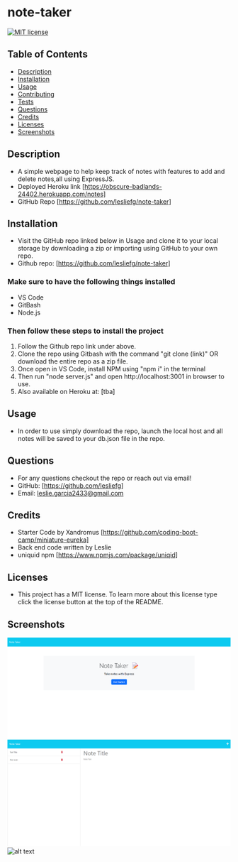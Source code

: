 # note-taker

[![MIT license](https://img.shields.io/badge/License-MIT-blue.svg)](https://lbesson.mit-license.org/)

## Table of Contents
* [Description](#description)
* [Installation](#installation)
* [Usage](#usage)
* [Contributing](#contributing)
* [Tests](#tests)
* [Questions](#questions)
* [Credits](#credits)
* [Licenses](#license)
* [Screenshots](#screenshots)

## Description
- A simple webpage to help keep track of notes with features to add and delete notes,all using ExpressJS.
- Deployed Heroku link [https://obscure-badlands-24402.herokuapp.com/notes]
- GitHub Repo [https://github.com/lesliefg/note-taker]

## Installation
- Visit the GitHub repo linked below in Usage and clone it to your local storage by downloading a zip or importing using GitHub to your own repo.
- Github repo: [https://github.com/lesliefg/note-taker] 

### Make sure to have the following things installed
* VS Code
* GitBash
* Node.js

### Then follow these steps to install the project
1. Follow the Github repo link under above.
2. Clone the repo using Gitbash with the command "git clone (link)" OR download the entire repo as a zip file.
3. Once open in VS Code, install NPM using "npm i" in the terminal
5. Then run "node server.js" and open http://localhost:3001 in browser to use.
6. Also available on Heroku at: [tba]

## Usage
- In order to use simply download the repo, launch the local host and all notes will be saved to your db.json file in the repo.

## Questions
- For any questions checkout the repo or reach out via email!  
- GitHub: [https://github.com/lesliefg]
- Email: leslie.garcia2433@gmail.com

## Credits
- Starter Code by Xandromus [https://github.com/coding-boot-camp/miniature-eureka]
- Back end code written by Leslie
- uniquid npm [https://www.npmjs.com/package/uniqid]

## Licenses
- This project has a MIT license. To learn more about this license type click the license button at the top of the README.

## Screenshots 
![alt text](/assets/index.png)
![alt text](/assets/notes.png)
![alt text](/assets/tutorial.gif)